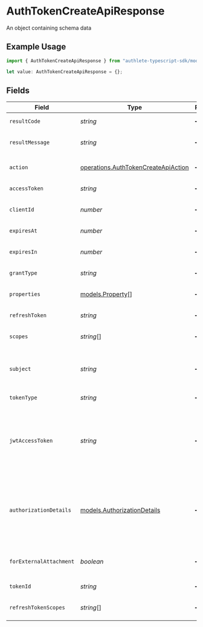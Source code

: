 # AuthTokenCreateApiResponse

An object containing schema data

## Example Usage

```typescript
import { AuthTokenCreateApiResponse } from "authlete-typescript-sdk/models/operations";

let value: AuthTokenCreateApiResponse = {};
```

## Fields

| Field                                                                                                                                                                                                                       | Type                                                                                                                                                                                                                        | Required                                                                                                                                                                                                                    | Description                                                                                                                                                                                                                 |
| --------------------------------------------------------------------------------------------------------------------------------------------------------------------------------------------------------------------------- | --------------------------------------------------------------------------------------------------------------------------------------------------------------------------------------------------------------------------- | --------------------------------------------------------------------------------------------------------------------------------------------------------------------------------------------------------------------------- | --------------------------------------------------------------------------------------------------------------------------------------------------------------------------------------------------------------------------- |
| `resultCode`                                                                                                                                                                                                                | *string*                                                                                                                                                                                                                    | :heavy_minus_sign:                                                                                                                                                                                                          | The code which represents the result of the API call.                                                                                                                                                                       |
| `resultMessage`                                                                                                                                                                                                             | *string*                                                                                                                                                                                                                    | :heavy_minus_sign:                                                                                                                                                                                                          | A short message which explains the result of the API call.                                                                                                                                                                  |
| `action`                                                                                                                                                                                                                    | [operations.AuthTokenCreateApiAction](../../models/operations/authtokencreateapiaction.md)                                                                                                                                  | :heavy_minus_sign:                                                                                                                                                                                                          | The next action that the authorization server implementation should take.                                                                                                                                                   |
| `accessToken`                                                                                                                                                                                                               | *string*                                                                                                                                                                                                                    | :heavy_minus_sign:                                                                                                                                                                                                          | The newly issued access token.                                                                                                                                                                                              |
| `clientId`                                                                                                                                                                                                                  | *number*                                                                                                                                                                                                                    | :heavy_minus_sign:                                                                                                                                                                                                          | The ID of the client application associated with the access token.<br/>                                                                                                                                                     |
| `expiresAt`                                                                                                                                                                                                                 | *number*                                                                                                                                                                                                                    | :heavy_minus_sign:                                                                                                                                                                                                          | The time at which the access token expires.<br/>                                                                                                                                                                            |
| `expiresIn`                                                                                                                                                                                                                 | *number*                                                                                                                                                                                                                    | :heavy_minus_sign:                                                                                                                                                                                                          | The duration of the newly issued access token in seconds.<br/>                                                                                                                                                              |
| `grantType`                                                                                                                                                                                                                 | *string*                                                                                                                                                                                                                    | :heavy_minus_sign:                                                                                                                                                                                                          | The grant type for the newly issued access token.<br/>                                                                                                                                                                      |
| `properties`                                                                                                                                                                                                                | [models.Property](../../models/property.md)[]                                                                                                                                                                               | :heavy_minus_sign:                                                                                                                                                                                                          | The extra properties associated with the access token.<br/>                                                                                                                                                                 |
| `refreshToken`                                                                                                                                                                                                              | *string*                                                                                                                                                                                                                    | :heavy_minus_sign:                                                                                                                                                                                                          | The newly issued refresh token.<br/>                                                                                                                                                                                        |
| `scopes`                                                                                                                                                                                                                    | *string*[]                                                                                                                                                                                                                  | :heavy_minus_sign:                                                                                                                                                                                                          | Scopes which are associated with the access token.<br/>                                                                                                                                                                     |
| `subject`                                                                                                                                                                                                                   | *string*                                                                                                                                                                                                                    | :heavy_minus_sign:                                                                                                                                                                                                          | The subject (= unique identifier) of the user associated with the newly issued access<br/>token.<br/>                                                                                                                       |
| `tokenType`                                                                                                                                                                                                                 | *string*                                                                                                                                                                                                                    | :heavy_minus_sign:                                                                                                                                                                                                          | The token type of the access token.<br/>                                                                                                                                                                                    |
| `jwtAccessToken`                                                                                                                                                                                                            | *string*                                                                                                                                                                                                                    | :heavy_minus_sign:                                                                                                                                                                                                          | If the authorization server is configured to issue JWT-based access tokens (= if `Service.accessTokenSignAlg`<br/>is set to a `non-null` value), a JWT-based access token is issued along with the original<br/>random-string one.<br/> |
| `authorizationDetails`                                                                                                                                                                                                      | [models.AuthorizationDetails](../../models/authorizationdetails.md)                                                                                                                                                         | :heavy_minus_sign:                                                                                                                                                                                                          | The authorization details. This represents the value of the `authorization_details`<br/>request parameter in the preceding device authorization request which is defined in<br/>"OAuth 2.0 Rich Authorization Requests".<br/> |
| `forExternalAttachment`                                                                                                                                                                                                     | *boolean*                                                                                                                                                                                                                   | :heavy_minus_sign:                                                                                                                                                                                                          | the flag which indicates whether the access token is for an external<br/>attachment.<br/>                                                                                                                                   |
| `tokenId`                                                                                                                                                                                                                   | *string*                                                                                                                                                                                                                    | :heavy_minus_sign:                                                                                                                                                                                                          | Set the unique token identifier.<br/>                                                                                                                                                                                       |
| `refreshTokenScopes`                                                                                                                                                                                                        | *string*[]                                                                                                                                                                                                                  | :heavy_minus_sign:                                                                                                                                                                                                          | The scopes associated with the refresh token. May be null.<br/>                                                                                                                                                             |